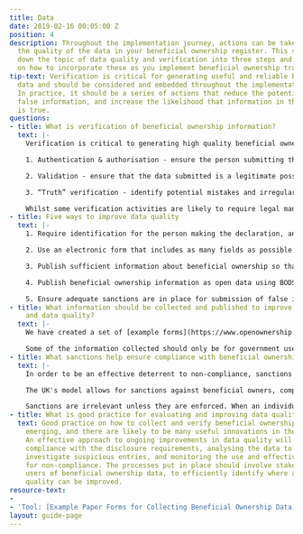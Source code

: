 ```yaml
---
title: Data
date: 2019-02-16 00:05:00 Z
position: 4
description: Throughout the implementation journey, actions can be taken to improve
  the quality of the data in your beneficial ownership register. This section breaks
  down the topic of data quality and verification into three steps and offers guidance
  on how to incorporate these as you implement beneficial ownership transparency.
tip-text: Verification is critical for generating useful and reliable beneficial ownership
  data and should be considered and embedded throughout the implementation journey.
  In practice, it should be a series of actions that reduce the potential for submitting
  false information, and increase the likelihood that information in the register
  is true.
questions:
- title: What is verification of beneficial ownership information?
  text: |-
    Verification is critical to generating high quality beneficial ownership information, but the term is used to mean many different types of checks and processes. Based on our research, we break down verification into three steps, to be taken together: authentication and authorisation, validation and truth verification. Understanding these steps can help design measures to improve data quality.

    1. Authentication & authorisation - ensure the person submitting the information is who they say they are and that they are authorised to make the declaration

    2. Validation - ensure that the data submitted is a legitimate possible value

    3. “Truth” verification - identify potential mistakes and irregularities in the data, which may indicate that the statement made is not true, and publish the data openly so that others can also do so.

    Whilst some verification activities are likely to require legal mandate, others can be adopted by making technical, system design or workflow changes. We will shortly publish a working paper, What We Really Mean by Verification and How It Can be Done, which will provide practical examples that can be applied at each of the three steps.
- title: Five ways to improve data quality
  text: |-
    1. Require identification for the person making the declaration, and the beneficial owner themselves, and where practical check this against existing government data to validate they are real people. This increases the risks associated with submitting false information, provided sanctions are present and enforced.

    2. Use an electronic form that includes as many fields as possible from our [example paper forms](https://www.openownership.org/uploads/oo-example-paper-forms.pdf), and incorporate validation to constrain the responses that can be entered to certain fields (such as address, zip code, date of birth).

    3. Publish sufficient information about beneficial ownership so that people can identify them - e.g. publish unique identifiers for each beneficial owner in the system, and contact address, month and year of birth.

    4. Publish beneficial ownership information as open data using BODS so that others can easily use it and link it to other datasets.

    5. Ensure adequate sanctions are in place for submission of false information, and that these are enforced in practice.
- title: What information should be collected and published to improve verification
    and data quality?
  text: |-
    We have created a set of [example forms](https://www.openownership.org/uploads/oo-example-paper-forms.pdf) that include the information that we recommend companies should complete when declaring their beneficial ownership to a national register. These can be adapted to collect information using paper forms, or it can be transferred to an electronic system (see [Systems](https://www.openownership.org/guide/systems/) section).

    Some of the information collected should only be for government use and should not be publicly published (for example, a taxpayer number to check identification). Other information should be published openly (for example, name of the beneficial owner). However, there is no one-size-fits-all approach to beneficial ownership transparency and the information you collect will depend on the intended policy impact and wider legal framework.
- title: What sanctions help ensure compliance with beneficial ownership transparency?
  text: |-
    In order to be an effective deterrent to non-compliance, sanctions must be sufficiently harsh to outweigh the perceived benefits of non-compliance, whilst being proportionate within a country’s overall legal framework.

    The UK's model allows for sanctions against beneficial owners, companies and company officers. The sanctions include imprisonment for up to 12 months (or two years if convicted on indictment), a fine, or both and the ability to strike off any companies that default on their obligations to report to the register. See the [legislation](https://www.legislation.gov.uk/ukpga/2006/46/part/21A) for details.

    Sanctions are irrelevant unless they are enforced. When an individual does not cooperate with disclosure requirements, a company should be able to sanction a beneficial owner or an individual suspected of being a beneficial owner, by restricting their right to sell or otherwise benefit from the legal ownership of their shares. See the UK [legislation](http://www.legislation.gov.uk/uksi/2016/339/part/5/made) for an example.
- title: What is good practice for evaluating and improving data quality?
  text: Good practice on how to collect and verify beneficial ownership data is still
    emerging, and there are likely to be many useful innovations in the coming years.
    An effective approach to ongoing improvements in data quality will include monitoring
    compliance with the disclosure requirements, analysing the data to identify and
    investigate suspicious entries, and monitoring the use and effectiveness of sanctions
    for non-compliance. The processes put in place should involve stakeholders, including
    users of beneficial ownership data, to efficiently identify where and how data
    quality can be improved.
resource-text:
- 
- 'Tool: [Example Paper Forms for Collecting Beneficial Ownership Data](https://www.openownership.org/uploads/oo-example-paper-forms.pdf)'
layout: guide-page
---
```


